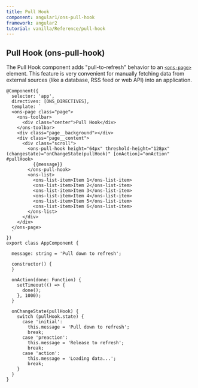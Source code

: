 ```yaml
---
title: Pull Hook
component: angular1/ons-pull-hook
framework: angular2
tutorial: vanilla/Reference/pull-hook
---
```


## Pull Hook (ons-pull-hook)

The Pull Hook component adds "pull-to-refresh" behavior to an [`<ons-page>`](/v2/docs/angular2/ons-page.html) element. This feature is very convenient for manually fetching data from external sources (like a database, RSS feed or web API) into an application.

```
@Component({
  selector: 'app',
  directives: [ONS_DIRECTIVES],
  template: `
  <ons-page class="page">
    <ons-toolbar>
      <div class="center">Pull Hook</div>
    </ons-toolbar>
    <div class="page__background"></div>
    <div class="page__content">
      <div class="scroll">
        <ons-pull-hook height="64px" threshold-height="128px" (changestate)="onChangeState(pullHook)" [onAction]="onAction" #pullHook>
          {{message}}
        </ons-pull-hook>
        <ons-list>
          <ons-list-item>Item 1</ons-list-item>
          <ons-list-item>Item 2</ons-list-item>
          <ons-list-item>Item 3</ons-list-item>
          <ons-list-item>Item 4</ons-list-item>
          <ons-list-item>Item 5</ons-list-item>
          <ons-list-item>Item 6</ons-list-item>
        </ons-list>
      </div>
    </div>
  </ons-page>
  `
})
export class AppComponent {

  message: string = 'Pull down to refresh';

  constructor() {
  }

  onAction(done: Function) {
    setTimeout(() => { 
      done();
    }, 1000);
  }

  onChangeState(pullHook) {
    switch (pullHook.state) {
      case 'initial':
        this.message = 'Pull down to refresh';
        break;
      case 'preaction':
        this.message = 'Release to refresh';
        break;
      case 'action':
        this.message = 'Loading data...';
        break;
    }
  }
}
```